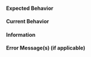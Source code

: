 #### Expected Behavior

<!--  -->

#### Current Behavior

<!--  -->

#### Information

<!-- discord environment, command used, or steps that can reproduce the issue -->

#### Error Message(s) (if applicable)

<!--  -->